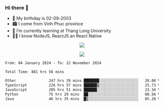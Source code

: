 ### Hi there 👋
- 🎂 My birthday is 02-09-2003
- 🏙️ I come from Vinh Phuc province
- 🌱 I’m currently learning at Thang Long University
- 🧑‍💻 I know NodeJS, ReactJS an React Native
<p align="center"><img src="https://github-readme-stats.vercel.app/api?username=tmquang0209&show_icons=true&theme=gradient"></p>
<p align="center"><img src="https://github-readme-stats.vercel.app/api/top-langs/?username=tmquang0209&hide=scss,css&langs_count=10"></p>
<!--START_SECTION:waka-->

```txt
From: 04 January 2024 - To: 22 November 2024

Total Time: 881 hrs 56 mins

Other               247 hrs 39 mins ███████░░░░░░░░░░░░░░░░░░   28.08 %
TypeScript          226 hrs 57 mins ██████▒░░░░░░░░░░░░░░░░░░   25.73 %
JavaScript          205 hrs 51 mins ██████░░░░░░░░░░░░░░░░░░░   23.34 %
Python              75 hrs 29 mins  ██░░░░░░░░░░░░░░░░░░░░░░░   08.56 %
Java                46 hrs 35 mins  █▒░░░░░░░░░░░░░░░░░░░░░░░   05.28 %
```

<!--END_SECTION:waka-->
